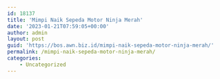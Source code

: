 ```yaml
---
id: 18137
title: 'Mimpi Naik Sepeda Motor Ninja Merah'
date: '2023-01-21T07:59:05+00:00'
author: admin
layout: post
guid: 'https://bos.awn.biz.id/mimpi-naik-sepeda-motor-ninja-merah/'
permalink: /mimpi-naik-sepeda-motor-ninja-merah/
categories:
    - Uncategorized
---
```


